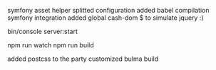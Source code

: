 symfony asset helper
splitted configuration
added babel compilation
symfony integration
added global cash-dom $ to simulate jquery :)

bin/console server:start

npm run watch
npm run build

added postcss to the party
customized bulma build

